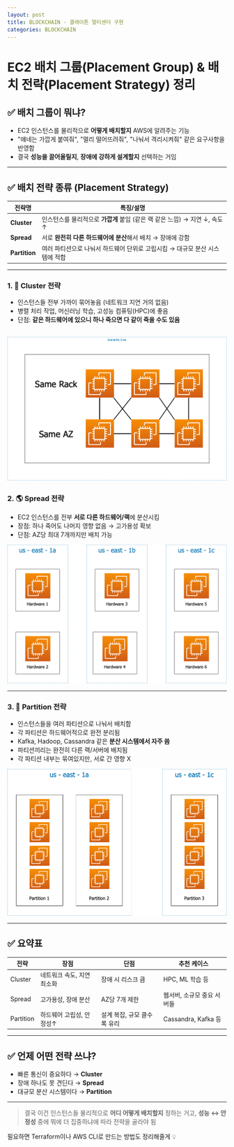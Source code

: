 ```yaml
---
layout: post
title: BLOCKCHAIN - 클레이튼 멀티센더 구현
categories: BLOCKCHAIN
---
```


# EC2 배치 그룹(Placement Group) & 배치 전략(Placement Strategy) 정리

## ✅ 배치 그룹이 뭐냐?

* EC2 인스턴스를 물리적으로 **어떻게 배치할지** AWS에 알려주는 기능
* "얘네는 가깝게 붙여줘", "멀리 떨어뜨려줘", "나눠서 격리시켜줘" 같은 요구사항을 반영함
* 결국 **성능을 끌어올릴지**, **장애에 강하게 설계할지** 선택하는 거임

---

## ✅ 배치 전략 종류 (Placement Strategy)

| 전략명           | 특징/설명                                            |
| ------------- | ------------------------------------------------ |
| **Cluster**   | 인스턴스를 물리적으로 **가깝게** 붙임 (같은 랙 같은 느낌) → 지연 ↓, 속도 ↑ |
| **Spread**    | 서로 **완전히 다른 하드웨어에 분산**해서 배치 → 장애에 강함             |
| **Partition** | 여러 파티션으로 나눠서 하드웨어 단위로 고립시킴 → 대규모 분산 시스템에 적합      |

---

### 1. 🧩 Cluster 전략

* 인스턴스들 전부 가까이 묶어놓음 (네트워크 지연 거의 없음)
* 병렬 처리 작업, 머신러닝 학습, 고성능 컴퓨팅(HPC)에 좋음
* 단점: **같은 하드웨어에 있으니 하나 죽으면 다 같이 죽을 수도 있음**

![scrennsh](/public/img/20250723/20250723_01.png)
---

### 2. 🌎 Spread 전략

* EC2 인스턴스를 전부 **서로 다른 하드웨어/랙**에 분산시킴
* 장점: 하나 죽어도 나머지 영향 없음 → 고가용성 확보
* 단점: AZ당 최대 7개까지만 배치 가능

![scrennsh](/public/img/20250723/20250723_02.png)

---

### 3. 🧱 Partition 전략

* 인스턴스들을 여러 파티션으로 나눠서 배치함
* 각 파티션은 하드웨어적으로 완전 분리됨
* Kafka, Hadoop, Cassandra 같은 **분산 시스템에서 자주 씀**
* 파티션끼리는 완전히 다른 랙/서버에 배치됨
* 각 파티션 내부는 묶여있지만, 서로 간 영향 X

![scrennsh](/public/img/20250723/20250723_03.png)

---

## ✅ 요약표

| 전략        | 장점              | 단점               | 추천 케이스             |
| --------- | --------------- | ---------------- | ------------------ |
| Cluster   | 네트워크 속도, 지연 최소화 | 장애 시 리스크 큼       | HPC, ML 학습 등       |
| Spread    | 고가용성, 장애 분산     | AZ당 7개 제한        | 웹서버, 소규모 중요 서버들    |
| Partition | 하드웨어 고립성, 안정성↑  | 설계 복잡, 규모 클수록 유리 | Cassandra, Kafka 등 |

---

## ✅ 언제 어떤 전략 쓰냐?

* 빠른 통신이 중요하다 → **Cluster**
* 장애 하나도 못 견딘다 → **Spread**
* 대규모 분산 시스템이다 → **Partition**

---

> 결국 이건 인스턴스들 물리적으로 **어디 어떻게 배치할지** 정하는 거고,
> **성능 ↔ 안정성** 중에 뭐에 더 집중하냐에 따라 전략을 골라야 됨

필요하면 Terraform이나 AWS CLI로 만드는 방법도 정리해줄게 💡
